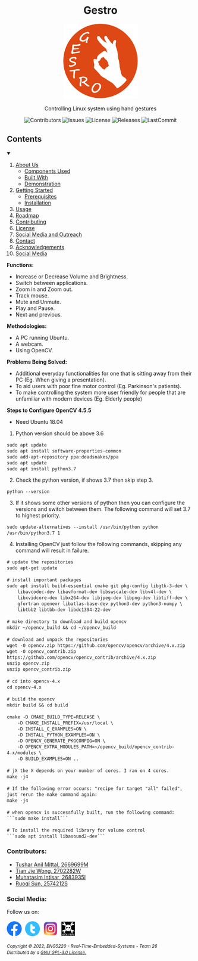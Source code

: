 <h1 align="center">Gestro</h1>
<p align="center">
  <a href="https://github.com/RandomGuy-coder/Gestro">
    <img src="/assets/gestro_logo.png" alt="Gestro Logo" width="200">
  </a>

  <p align="center">Controlling Linux system using hand gestures</p>
</p>

<div align="center">

  ![Contributors](https://img.shields.io/github/contributors/RandomGuy-coder/Gestro?color=9cf&style=flat-square)
  ![Issues](https://img.shields.io/github/issues/RandomGuy-coder/Gestro?color=orange&style=flat-square)
  ![License](https://img.shields.io/github/license/RandomGuy-coder/Gestro?color=skyblue&style=flat-square)
  ![Releases](https://img.shields.io/github/v/release/RandomGuy-coder/Gestro?color=blueviolet&include_prereleases&style=flat-square)
  ![LastCommit](https://img.shields.io/github/last-commit/RandomGuy-coder/Gestro?color=violet&style=flat-square)

</div>

<!-- CONTENTS -->
## Contents
<details open="open">
  <summary></summary>
  <ol>
    <li>
      <a href="#about-us">About Us</a>
      <ul>
        <li><a href="#components-used">Components Used</a></li>
        <li><a href="#built-with">Built With</a></li>
        <li><a href="#demonstration">Demonstration</a></li>
      </ul>
    </li>
    <li>
      <a href="#getting-started">Getting Started</a>
      <ul>
        <li><a href="#prerequisites">Prerequisites</a></li>
        <li><a href="#installation">Installation</a></li>
      </ul>
    </li>
    <li><a href="#usage">Usage</a></li>
    <li><a href="#roadmap">Roadmap</a></li>
    <li><a href="#contributing">Contributing</a></li>
    <li><a href="#license">License</a></li>
    <li><a href="#social-media-and-outreach">Social Media and Outreach</a></li>
    <li><a href="#contacts">Contact</a></li>
    <li><a href="#acknowledgements">Acknowledgements</a></li>
    <li><a href="#social-media">Social Media</a></li>
  </ol>
</details>

**Functions:**
* Increase or Decrease Volume and Brightness.
* Switch between applications.
* Zoom in and Zoom out.
* Track mouse.
* Mute and Unmute.
* Play and Pause.
* Next and previous.

**Methodologies:**
* A PC running Ubuntu.
* A webcam.
* Using OpenCV.

**Problems Being Solved:**
* Additional everyday functionalities for one that is sitting away from their PC (Eg. When giving a presentation).
* To aid users with poor fine motor control (Eg. Parkinson's patients).
* To make controlling the system more user friendly for people that are unfamiliar with modern devices (Eg. Elderly people)

**Steps to Configure OpenCV 4.5.5**
* Need Ubuntu 18.04

1. Python version should be above 3.6
```
sudo apt update
sudo apt install software-properties-common
sudo add-apt-repository ppa:deadsnakes/ppa
sudo apt update
sudo apt install python3.7
```

2. Check the python version, if shows 3.7 then skip step 3.
```
python --version
```

3. If it shows some other versions of python then you can configure the versions and switch between them. The following command will set 3.7 to highest priority.
```
sudo update-alternatives --install /usr/bin/python python /usr/bin/python3.7 1
```

4. Installing OpenCV just follow the following commands, skipping any command will result in failure.
```
# update the repositories
sudo apt-get update

# install important packages
sudo apt install build-essential cmake git pkg-config libgtk-3-dev \
    libavcodec-dev libavformat-dev libswscale-dev libv4l-dev \
    libxvidcore-dev libx264-dev libjpeg-dev libpng-dev libtiff-dev \
    gfortran openexr libatlas-base-dev python3-dev python3-numpy \
    libtbb2 libtbb-dev libdc1394-22-dev

# make directory to download and build opencv
mkdir ~/opencv_build && cd ~/opencv_build

# download and unpack the repositories
wget -O opencv.zip https://github.com/opencv/opencv/archive/4.x.zip
wget -O opencv_contrib.zip https://github.com/opencv/opencv_contrib/archive/4.x.zip
unzip opencv.zip
unzip opencv_contrib.zip

# cd into opencv-4.x
cd opencv-4.x

# build the opencv
mkdir build && cd build

cmake -D CMAKE_BUILD_TYPE=RELEASE \
    -D CMAKE_INSTALL_PREFIX=/usr/local \
    -D INSTALL_C_EXAMPLES=ON \
    -D INSTALL_PYTHON_EXAMPLES=ON \
    -D OPENCV_GENERATE_PKGCONFIG=ON \
    -D OPENCV_EXTRA_MODULES_PATH=~/opencv_build/opencv_contrib-4.x/modules \
    -D BUILD_EXAMPLES=ON ..

# jX the X depends on your number of cores. I ran on 4 cores.
make -j4

# If the following error occurs: "recipe for target "all" failed", just rerun the make command again:
make -j4

# when opencv is successfully built, run the following command:
```sudo make install```

# To install the required library for volume control
```sudo apt install libasound2-dev```

```

<!-- CONTRIBUTORS -->
### Contributors:
- [Tushar Anil Mittal, 2669699M](https://github.com/RandomGuy-coder)
- [Tian Jie Wong, 2702282W](https://github.com/terrsoshi)
- [Muhatasim Intisar, 2683935I](https://github.com/MuhatasimIntisar)
- [Ruoqi Sun, 2574212S](https://github.com/David2574)

<!-- SOCIAL MEDIA -->
### Social Media:
<nav>
    Follow us on:<br><br>
    <div class="sociallinks"><!--links to social pages, opened in new tabs-->
        <a href="https://www.facebook.com/GestroProject" target="_blank"><img src="assets/fb_logo.png" style="width: 40px; vertical-align: middle; margin-right: 5px;"></a>
        <a href="https://twitter.com/GestroProject" target="_blank"><img src="assets/twitter_logo.png" style="width: 40px; vertical-align: middle; margin-right: 5px;"></a>
        <a href="https://www.instagram.com/gestroproject/" target="_blank"><img src="assets/insta_logo.png" style="width: 40px; vertical-align: middle; margin-right: 5px;"></a>
        <a href="https://hackaday.io/project/184728-gestro" target="_blank"><img src="assets/hackaday_logo.png" style="width: 36px; vertical-align: middle; margin-right: 5px;"></a>
    </div>
</nav><br>
<small><i>Copyright &copy; 2022; ENG5220 - Real-Time-Embedded-Systems - Team 26</i></small><br>
<small><i>Distributed by a <a href="https://github.com/RandomGuy-coder/Gestro/blob/main/LICENSE" target="_blank">GNU GPL-3.0 License.</i></small></a>
